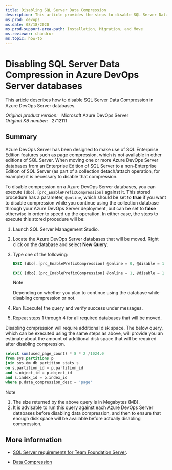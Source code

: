 ```yaml
---
title: Disabling SQL Server Data Compression
description: This article provides the steps to disable SQL Server Data Compression in Azure DevOps Server databases.
ms.prod: devops
ms.date: 08/18/2020
ms.prod-support-area-path: Installation, Migration, and Move
ms.reviewer: chandrur
ms.topic: how-to
---
```

# Disabling SQL Server Data Compression in Azure DevOps Server databases

This article describes how to disable SQL Server Data Compression in Azure DevOps Server databases.

_Original product version:_ &nbsp; Microsoft Azure DevOps Server  
_Original KB number:_ &nbsp; 2712111

## Summary

Azure DevOps Server has been designed to make use of SQL Enterprise Edition features such as page compression, which is not available in other editions of SQL Server. When moving one or more Azure DevOps Server databases from an Enterprise Edition of SQL Server to a non-Enterprise Edition of SQL Server (as part of a collection detach/attach operation, for example) it is necessary to disable that compression.

To disable compression on a Azure DevOps Server databases, you can execute `[dbo].[prc_EnablePrefixCompression]` against it. This stored procedure has a parameter, `@online`, which should be set to **true** if you want to disable compression while you continue using the collection database through your Azure DevOps Server deployment, but can be set to **false** otherwise in order to speed up the operation. In either case, the steps to execute this stored procedure will be:

1. Launch SQL Server Management Studio.

2. Locate the Azure DevOps Server databases that will be moved. Right click on the database and select **New Query**.

3. Type one of the following:

   ```sql
   EXEC [dbo].[prc_EnablePrefixCompression] @online = 0, @disable = 1

   EXEC [dbo].[prc_EnablePrefixCompression] @online = 1, @disable = 1
   ```

    > [!NOTE]
    > Depending on whether you plan to continue using the database while disabling compression or not.
  
4. Run (Execute) the query and verify success under messages.

5. Repeat steps 1 through 4 for all required databases that will be moved.

Disabling compression will require additional disk space. The below query, which can be executed using the same steps as above, will provide you an estimate about the amount of additional disk space that will be required after disabling compression.

```sql
select sum(used_page_count) * 8 * 2 /1024.0
from sys.partitions p
join sys.dm_db_partition_stats s
on s.partition_id = p.partition_id
and s.object_id = p.object_id
and s.index_id = p.index_id
where p.data_compression_desc = 'page'
```

> [!NOTE]
>
> 1. The size returned by the above query is in Megabytes (MB).
> 2. It is advisable to run this query against each Azure DevOps Server databases before disabling data compression, and then to ensure that enough disk space will be available before actually disabling compression.

## More information

- [SQL Server requirements for Team Foundation Server](/previous-versions/visualstudio/visual-studio-2013/dd631889(v=vs.120)).

- [Data Compression](/sql/relational-databases/data-compression/data-compression)
